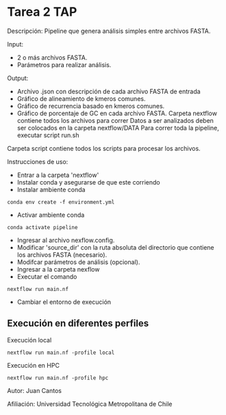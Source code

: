 # Tarea 2 TAP

Descripción:
Pipeline que genera análisis simples entre archivos FASTA.

Input:
- 2 o más archivos FASTA.
- Parámetros para realizar análisis.

Output:
- Archivo .json con descripción de cada archivo FASTA de entrada
- Gráfico de alineamiento de kmeros comunes.
- Gráfico de recurrencia basado en kmeros comunes. 
- Gráfico de porcentaje de GC en cada archivo FASTA.
Carpeta nextflow contiene todos los archivos para correr
Datos a ser analizados deben ser colocados en la carpeta nextflow/DATA
Para correr toda la pipeline, executar script run.sh

Carpeta script contiene todos los scripts para procesar los archivos.



Instrucciones de uso:
- Entrar a la carpeta 'nextflow'
- Instalar conda y asegurarse de que este corriendo
- Instalar ambiente conda
```
conda env create -f environment.yml
```
- Activar ambiente conda
```
conda activate pipeline
```
- Ingresar al archivo nexflow.config.
- Modificar 'source_dir' con la ruta absoluta del directorio que contiene los archivos FASTA (necesario).
- Modifcar parámetros de análisis (opcional).
- Ingresar a la carpeta nexflow
- Executar el comando
```
nextflow run main.nf
```
- Cambiar el entorno de execución

## Execución en diferentes perfiles

Execución local
```
nextflow run main.nf -profile local
```

Execución en HPC
```
nextflow run main.nf -profile hpc
```
Autor:
Juan Cantos

Afiliación:
Universidad Tecnológica Metropolitana de Chile
